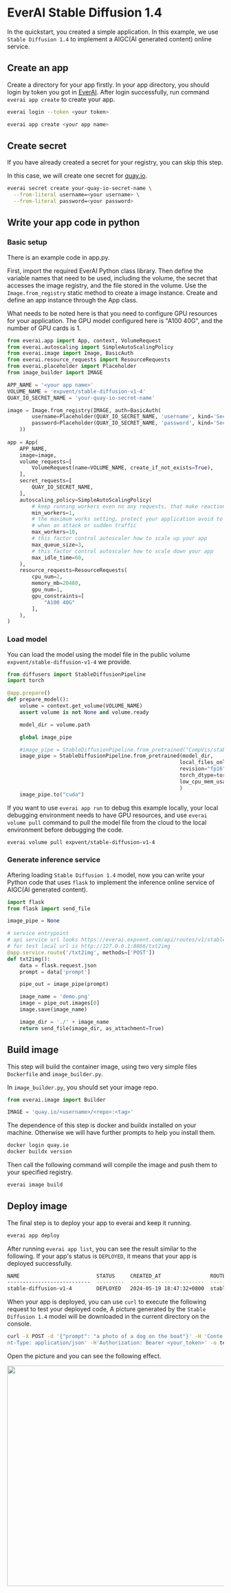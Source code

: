 # EverAI Stable Diffusion 1.4
In the quickstart, you created a simple application. In this example, we use `Stable Diffusion 1.4` to implement a AIGC(AI generated content) online service.  


## Create an app
Create a directory for your app firstly. In your app directory, you should login by token you got in [EverAI](https://everai.expvent.com). After login successfully, run command `everai app create` to create your app.  

```bash
everai login --token <your token>

everai app create <your app name>
```
## Create secret
If you have already created a secret for your registry, you can skip this step.

In this case, we will create one secret for [quay.io](https://quay.io/).  

```bash
everai secret create your-quay-io-secret-name \
  --from-literal username=<your username> \
  --from-literal password=<your password>
```

## Write your app code in python
### Basic setup
There is an example code in app.py.  

First, import the required EverAI Python class library. Then define the variable names that need to be used, including the volume, the secret that accesses the image registry, and the file stored in the volume. Use the `Image.from_registry` static method to create a image instance. Create and define an app instance through the App class.  

What needs to be noted here is that you need to configure GPU resources for your application. The GPU model configured here is "A100 40G", and the number of GPU cards is 1.  

```python
from everai.app import App, context, VolumeRequest
from everai.autoscaling import SimpleAutoScalingPolicy
from everai.image import Image, BasicAuth
from everai.resource_requests import ResourceRequests
from everai.placeholder import Placeholder
from image_builder import IMAGE

APP_NAME = '<your app name>'
VOLUME_NAME = 'expvent/stable-diffusion-v1-4'
QUAY_IO_SECRET_NAME = 'your-quay-io-secret-name'

image = Image.from_registry(IMAGE, auth=BasicAuth(
        username=Placeholder(QUAY_IO_SECRET_NAME, 'username', kind='Secret'),
        password=Placeholder(QUAY_IO_SECRET_NAME, 'password', kind='Secret'),
    ))
    
app = App(
    APP_NAME,
    image=image,
    volume_requests=[
        VolumeRequest(name=VOLUME_NAME, create_if_not_exists=True),
    ],
    secret_requests=[
        QUAY_IO_SECRET_NAME,
    ],
    autoscaling_policy=SimpleAutoScalingPolicy(
        # keep running workers even no any requests, that make reaction immediately for new request
        min_workers=1,
        # the maximum works setting, protect your application avoid to pay a lot of money
        # when an attack or sudden traffic
        max_workers=10,
        # this factor control autoscaler how to scale up your app
        max_queue_size=3,
        # this factor control autoscaler how to scale down your app
        max_idle_time=60,
    ),
    resource_requests=ResourceRequests(
        cpu_num=2,
        memory_mb=20480,
        gpu_num=1,
        gpu_constraints=[
            "A100 40G"
        ],
    ),
)
```

### Load model

You can load the model using the model file in the public volume `expvent/stable-diffusion-v1-4` we provide.  

```python
from diffusers import StableDiffusionPipeline
import torch

@app.prepare()
def prepare_model():
    volume = context.get_volume(VOLUME_NAME)
    assert volume is not None and volume.ready

    model_dir = volume.path

    global image_pipe

    #image_pipe = StableDiffusionPipeline.from_pretrained("CompVis/stable-diffusion-v1-4")
    image_pipe = StableDiffusionPipeline.from_pretrained(model_dir,
                                                        local_files_only=True,
                                                        revision="fp16", 
                                                        torch_dtype=torch.float16, 
                                                        low_cpu_mem_usage=False
                                                        )
    image_pipe.to("cuda")
```
If you want to use `everai app run` to debug this example locally, your local debugging environment needs to have GPU resources, and use `everai volume pull` command to pull the model file from the cloud to the local environment before debugging the code.  

```bash
everai volume pull expvent/stable-diffusion-v1-4
```

### Generate inference service
Aftering loading `Stable Diffusion 1.4` model, now you can write your Python code that uses `flask` to implement the inference online service of AIGC(AI generated content).  

```python
import flask
from flask import send_file

image_pipe = None

# service entrypoint
# api service url looks https://everai.expvent.com/api/routes/v1/stable-diffusion-v1-4/txt2img
# for test local url is http://127.0.0.1:8866/txt2img
@app.service.route('/txt2img', methods=['POST'])
def txt2img():    
    data = flask.request.json
    prompt = data['prompt']

    pipe_out = image_pipe(prompt)

    image_name = 'demo.png'
    image = pipe_out.images[0]
    image.save(image_name)

    image_dir = './' + image_name
    return send_file(image_dir, as_attachment=True)
```

## Build image
This step will build the container image, using two very simple files `Dockerfile` and `image_builder.py`.  

In `image_builder.py`, you should set your image repo.  

```python
from everai.image import Builder

IMAGE = 'quay.io/<username>/<repo>:<tag>'
```
The dependence of this step is docker and buildx installed on your machine. Otherwise we will have further prompts to help you install them.  

```bash
docker login quay.io
docker buildx version
```

Then call the following command will compile the image and push them to your specified registry.  

```bash
everai image build
```

## Deploy image
The final step is to deploy your app to everai and keep it running.  

```bash
everai app deploy
```
After running `everai app list`, you can see the result similar to the following. If your app's status is `DEPLOYED`, it means that your app is deployed successfully.  

```bash
NAME                         STATUS     CREATED_AT                ROUTE_NAME
---------------------------  ---------  ------------------------  ---------------------------
stable-diffusion-v1-4        DEPLOYED   2024-05-19 18:47:32+0800  stable-diffusion-v1-4
```
When your app is deployed, you can use `curl` to execute the following request to test your deployed code, A picture generated by the `Stable Diffusion 1.4` model will be downloaded in the current directory on the console.  

 

```bash
curl -X POST -d '{"prompt": "a photo of a dog on the boat"}' -H 'Conte
nt-Type: application/json' -H'Authorization: Bearer <your_token>' -o test.png https://everai.expvent.com/api/routes/v1/<your app route name>/txt2img
```

Open the picture and you can see the following effect.  


<img src="https://expvent.com.cn:1111/evfiles/v1/expvent/public/everai-documentation/example.png" width = "512" />






